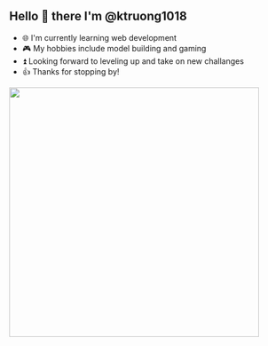 ## Hello 👋 there I'm @ktruong1018

* 🌐 I'm currently learning web development
* 🎮 My hobbies include model building and gaming
* ⏫ Looking forward to leveling up and take on new challanges
* 👍 Thanks for stopping by!

<img src="https://github-readme-stats.vercel.app/api?username=ktruong1018&show_icons=true&theme=dark" width="450">
